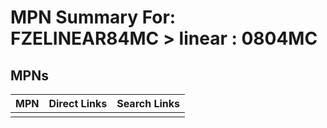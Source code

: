 



# MPN Summary For: FZELINEAR84MC > linear : 0804MC

## MPNs
  

|MPN|Direct Links|Search Links|
| :--- | :--- | :--- |
||||
